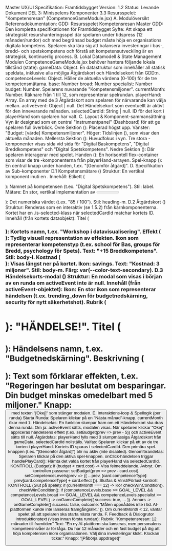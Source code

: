 Master UX/UI Specifikation: Framtidsbygget
Version: 1.2 Status: Levande Dokument
DEL 3: Minispelens Komponenter
3.3 Resursspelet: "Kompetensresan" (CompetenceGameModule.jsx)
A. Modulöversikt
Referensdokumentation:
GDD: Resursspelet Kompetensresan
Master GDD: Den kompletta specifikationen för Framtidsbygget
Syfte: Att skapa ett strategiskt resurshanteringsspel där spelaren under tidspress (12 månader/rundor) och med begränsad budget måste höja en organisations digitala kompetens. Spelaren ska lära sig att balansera investeringar i bas-, bredd- och spetskompetens och förstå att kompetensutveckling är en strategisk, kontinuerlig process.
B. Lokal Datamodell & State Management
Modulen CompetenceGameModule.jsx behöver hantera följande lokala tillstånd (state):
gameData: Object. En datastruktur som innehåller all statisk speldata, inklusive alla möjliga Åtgärdskort och Händelsekort från GDD:n.
competenceLevels: Object. Håller de aktuella värdena (0-100) för de tre kompetensmätarna.
base: Number
broad: Number
specialist: Number
budget: Number. Spelarens nuvarande "Kompetensmiljoner".
currentMonth: Number. Räknare från 1 till 12, som representerar spelrundan.
playerHand: Array<Object>. En array med de 3 Åtgärdskort som spelaren för närvarande kan välja mellan.
activeEvent: Object | null. Det Händelsekort som eventuellt är aktivt för den innevarande månaden.
selectedCardId: String | null. ID för det kort i playerHand som spelaren har valt.
C. Layout & Komponent-sammansättning
Vyn är designad som en central "instrumentpanel" (Dashboard) för att ge spelaren full överblick.
Övre Sektion (<GameStatusHUD>): Placerad högst upp.
Vänster: "Budget: [värde] Kompetensmiljoner".
Höger: Tidslinjen (<Timeline>), som visar den aktuella månaden.
Mellersta Sektion (<CompetenceMetersArea>): Huvudfokus i vyn.
Tre stora <CompetenceMeter>-komponenter visas sida vid sida för "Digital Baskompetens", "Digital Breddkompetens" och "Digital Spetskompetens".
Nedre Sektion (<PlayerActionArea>): Där spelaren interagerar med spelet.
Handen (<PlayerHand>): En horisontell flex-container som visar de tre <ActionCard>-komponenterna från playerHand-arrayen.
Spel-knapp (<PlayButton>): En central knapp under handen, t.ex. "[Genomför åtgärd]".
D. Specifikation av Sub-komponenter
D.1 Kompetensmätare (<CompetenceMeter>)
Struktur: En vertikal komponent inuti en <Card>.
Innehåll:
Etikett (<p>): Namnet på kompetensen (t.ex. "Digital Spetskompetens"). Stil: label.
Mätare: En stor, vertikal implementation av <Meter> från kärnkomponenterna (se 1.5.3). Mätaren ska ha en tydlig linje som markerar målnivån.
Värde (<p>): Det numeriska värdet (t.ex. "85 / 100"). Stil: heading-m.
D.2 Åtgärdskort (<ActionCard>)
Struktur: Renderas som en interaktiv <Card> (se 1.5.2) från kärnkomponenterna. Kortet har en .is-selected-klass när selectedCardId matchar kortets ID.
Innehåll (från kortets dataobjekt):
Titel (<h3>): Kortets namn, t.ex. "Workshop i datavisualisering".
Effekt (<div>): Tydlig visuell representation av effekten.
Ikon som representerar kompetenstyp (t.ex. school för Bas, groups för Bredd, psychology för Spets).
Text: "+15 Breddkompetens". Stil: body-l.
Kostnad (<div>): Visas längst ner på kortet.
Ikon: savings.
Text: "Kostnad: 3 miljoner". Stil: body-m. Färg: var(--color-text-secondary).
D.3 Händelsekorts-modal (<EventCardModal>)
Struktur: En modal som visas i början av en runda om activeEvent inte är null.
Innehåll (från activeEvent-objektet):
Ikon: En stor ikon som representerar händelsen (t.ex. trending_down för budgetnedskärning, security för nytt säkerhetshot).
Rubrik (<h1>): "HÄNDELSE!".
Titel (<h2>): Händelsens namn, t.ex. "Budgetnedskärning".
Beskrivning (<p>): Text som förklarar effekten, t.ex. "Regeringen har beslutat om besparingar. Din budget minskas omedelbart med 5 miljoner."
Knapp: <Button> med texten "[Okej]" som stänger modalen.
E. Interaktions-loop & Spellogik (per runda)
Starta Runda: Spelaren klickar på en "Nästa månad"-knapp. currentMonth ökar med 1.
Händelsefas:
En funktion slumpar fram om ett Händelsekort ska dras denna runda.
Om ja: activeEvent sätts, modalen visas. När spelaren klickar "Okej" appliceras händelsens effekt (t.ex. setBudget(prev => prev - 5)) och activeEvent sätts till null.
Åtgärdsfas:
playerHand fylls med 3 slumpmässiga Åtgärdskort från gameData. selectedCardId nollställs.
Valfas:
Spelaren klickar på ett av de tre korten i playerHand. Kortets ID sparas i selectedCardId.
Den primära spel-knappen (t.ex. "[Genomför åtgärd]") blir nu aktiv (inte disabled).
Genomförandefas:
Spelaren klickar på den aktiva spel-knappen.
onClick-händelsen triggar handlePlayCard():
Hämta det valda kortet från playerHand via selectedCardId.
KONTROLL (Budget): if (budget < card.cost) -> Visa felmeddelande. Avbryt.
Om kontrollen passerar:
setBudget(prev => prev - card.cost).
setCompetenceLevels(prev => ({ ...prev, [card.competenceType]: prev[card.competenceType] + card.effect })).
Slutfas & Vinst/Förlust-kontroll:
KONTROLL (Slut på spelet): if (currentMonth === 12) -> Kör checkWinCondition().
checkWinCondition():
if (competenceLevels.base >= GOAL_LEVEL && competenceLevels.broad >= GOAL_LEVEL && competenceLevels.specialist >= GOAL_LEVEL) -> onGameComplete({ success: true, ... }).
Annars -> onGameComplete({ success: false, outcome: 'Målen uppnåddes inte i tid. AI-plattformen kunde inte lanseras framgångsrikt.' }).
Om currentMonth < 12, väntar spelet på att spelaren ska starta nästa runda.
F. Feedback & Dialogrutor
Introduktionstext (visas innan första rundan):
Rubrik: "Kompetensresan: 12 månader till framtiden"
Text: "En ny AI-plattform ska lanseras, men personalens kompetensnivåer är för låga. Du har 12 månader och en fast budget på dig att höja kompetensen inom organisationen. Välj dina investeringar klokt. Klockan tickar."
Knapp: "[Påbörja uppdraget]"
